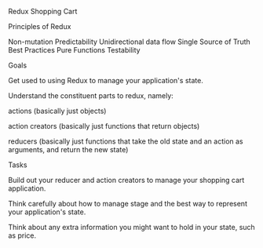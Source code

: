 Redux Shopping Cart

Principles of Redux

Non-mutation
Predictability
Unidirectional data flow
Single Source of Truth
Best Practices
Pure Functions
Testability

Goals

Get used to using Redux to manage your application's state.

Understand the constituent parts to redux, namely:

actions (basically just objects)

action creators (basically just functions that return objects)

reducers (basically just functions that take the old state and an action as arguments, and return the new state)

Tasks

Build out your reducer and action creators to manage your shopping cart application.

Think carefully about how to manage stage and the best way to represent your application's state.

Think about any extra information you might want to hold in your state, such as price.
